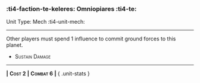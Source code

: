 ### :ti4-faction-te-keleres: **Omniopiares** :ti4-te:

Unit Type: Mech :ti4-unit-mech:

---

Other players must spend 1 influence to commit ground forces to this planet.

* <span style="font-variant:small-caps;">Sustain Damage</span> 

---

__|__ <span style="font-variant:small-caps;white-space: nowrap;">**Cost 2**</span> __|__ <span style="font-variant:small-caps;white-space: nowrap;">**Combat 6**</span> __|__
{ .unit-stats }
